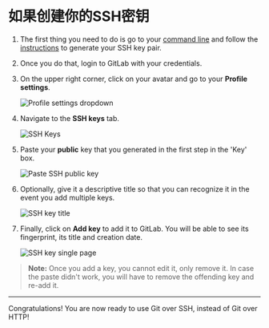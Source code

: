 # 如果创建你的SSH密钥

1. The first thing you need to do is go to your [command line](start-using-git.md)
   and follow the [instructions](../ssh/README.md) to generate your SSH key pair.

1. Once you do that, login to GitLab with your credentials.
1. On the upper right corner, click on your avatar and go to your **Profile settings**.

    ![Profile settings dropdown](img/profile_settings.png)

1. Navigate to the **SSH keys** tab.

    ![SSH Keys](img/profile_settings_ssh_keys.png)

3. Paste your **public** key that you generated in the first step in the 'Key'
   box.

    ![Paste SSH public key](img/profile_settings_ssh_keys_paste_pub.png)

1. Optionally, give it a descriptive title so that you can recognize it in the
   event you add multiple keys.

    ![SSH key title](img/profile_settings_ssh_keys_title.png)

1. Finally, click on **Add key** to add it to GitLab. You will be able to see
   its fingerprint, its title and creation date.

    ![SSH key single page](img/profile_settings_ssh_keys_single_key.png)


>**Note:**
Once you add a key, you cannot edit it, only remove it. In case the paste
didn't work, you will have to remove the offending key and re-add it.

---

Congratulations! You are now ready to use Git over SSH, instead of Git over HTTP!
